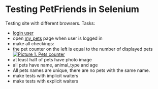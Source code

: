 # Testing PetFriends in Selenium
Testing site with different browsers. Tasks:
- [login user](https://petfriends.skillfactory.ru/login)
- open [my_pets](https://petfriends.skillfactory.ru/my_pets) page when user is logged in
- make all checkings:
 - the pet counter on the left is equal to the number of displayed pets
   <a href="https://lms.skillfactory.ru/assets/courseware/v1/276797f0a5529d308ae6e6bb045699ab/asset-v1:Skillfactory+QAP+18JUNE2020+type@asset+block/QAP.25.3.2.png" target="_blank"><img src="https://lms.skillfactory.ru/assets/courseware/v1/276797f0a5529d308ae6e6bb045699ab/asset-v1:Skillfactory+QAP+18JUNE2020+type@asset+block/QAP.25.3.2.png" alt="Picture 1. Pets counter" style="max-width: 200px;" /></a>
 - at least half of pets have photo image
 - all pets have name, animal_type and age
 - All pets names are unique, there are no pets with the same name.
- make tests with implicit waiters
- make tests with explicit waiters
